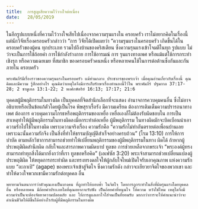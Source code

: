 ```yaml
---
title:  การสูญเสียความไว้วางใจต่อเนื่อง
date:   28/05/2019
---
```


ในอีกรูปแบบหนึ่งที่ความไว้วางใจเสียไปเนื่องจากความรุนแรงใน ครอบครัว เราไม่อยากคิดในเรื่องนี้ แต่นักวิจัยเรื่องครอบครัวกล่าวว่า “การ วิจัยได้เปิดเผยว่า “ความรุนแรงในครอบครัว เกิดขึ้นได้ในครอบครัวของผู้คน ทุกประเภท รวมไปถึงบ้านของคริสเตียน ซึ่งความรุนแรงเข้าโจมตีในทุก รูปแบบ ไม่ว่าจะเป็นการใช้ถ้อยคำ การใช้กำลังร่างกาย การใช้อารมณ์ การ รุนแรงทางเพศ หรือแม้แต่ใช้การกระทำเชิงรุก หรือความเฉยเมย ที่สมาชิก ของครอบครัวคนหนึ่ง หรือหลายคนใช้ในการต่อต้านซึ่งกันและกันภายใน ครอบครัว

`พระคัมภีร์มีเรื่องราวของความรุนแรงในครอบครัว แม้ท่ามกลาง ประชากรของพระเจ้า เมื่อคุณอ่านเกี่ยวกับเรื่องนี้ คุณคิดและมีความ รู้สึกอย่างไร คุณคิดว่าเหตุใดจึงมีการเก็บรักษาเรื่องทำนองนี้ไว้ใน พระคัมภีร์ ปฐมกาล 37:17-28; 2 ซามูเอล 13:1-22; 2 พงศ์กษัตริย์ 16:13; 17:17; 21:6`

บุคคลผู้มีพฤติกรรมในทางผิด เป็นบุคคลที่จิตสำนึกเลือกที่จะแสดง อำนาจการควบคุมคนอื่น ซึ่งไม่อาจอธิบายหรือเป็นข้อแก้ตัวโดยผู้เป็นโรค พิษสุราเรื้อรัง มีความเครียด ต้องการเติมเต็มความปรารถนาทางเพศ ต้องการ ควบคุมความโกรธหรือพฤติกรรมของเหยื่อ เหยื่อเองก็ไม่ต้องรับผิดชอบใน การเป็นสาเหตุทำให้ผู้มีพฤติกรรมในทางผิดลงมือกระทำต่อเหยื่อ ผู้มีพฤติกรรม ในทางผิดมักจะบิดเบือนนำเอาความรักไปใช้ในทางผิด เพราะความจริงเรื่อง ความรักคือ “ความรักไม่ทำอันตรายต่อเพื่อนบ้านเลย เพราะฉะนั้นความรักจึง เป็นสิ่งที่ทำให้ธรรมบัญญัติสำเร็จอย่างครบถ้วน” (โรม 13:10) การให้การบำบัด ตามหลักวิชาการสามารถช่วยทำให้เปลี่ยนพฤติกรรมของผู้มีพฤติกรรมในทาง ผิดได้ ถ้าหากผู้ประพฤติผิดสำนึกผิด กลับใจและสารภาพความผิดบาป ทูลขอ การช่วยเหลือจากพระเจ้า “พระองค์ผู้ทรงสามารถทำทุกสิ่งได้มากยิ่งกว่าที่เรา ทูลขอหรือคิด” (เอเฟซัส 3:20) พระเจ้าสามารถช่วยเปลี่ยนแปลงผู้ประพฤติผิด ให้หยุดการกระทำผิด และทรงทรงดลใจให้ผู้กลับใจใหม่เปิดใจรับเอาคุณภาพ แห่งความรักแบบ “อะกาเป้” (agape) ของพระเจ้าเข้าสู่จิตใจ ซึ่งความรักดัง กล่าวจะเยียวยาจิตใจของพวกเขา และทำให้ดวงใจพวกเขามีความรักต่อบุคคล อื่น

`พยายามจินตนาการว่าตัวคุณเองเป็นบางคน ที่ถูกทำให้บอบช้ำ ในจิตใจ โดยการถูกระทำในสิ่งที่ผิดรุนแรงโดยบุคคลอื่น หรือหลายคน มีถ้อยคำประเภทใดที่คุณอยากจะรับฟัง เป็นถ้อยคำที่หนุนใจ ให้ความ หวังใช่ไหม เหตุใดจึงมีความจำเป็นจะต้องจัดหาความปลอดภัย และ ให้การดูแลเอาใจใส่จนเป็นที่ยอมรับ มากกว่าการจะให้คำแนะนำว่าจะ ดำเนินชีวิตให้ดีขึ้นได้อย่างไรกับผู้ที่มีพฤติกรรมในทางผิด`